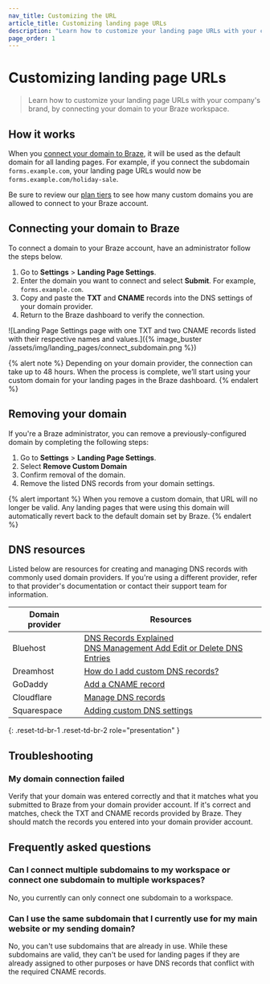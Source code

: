 ```yaml
---
nav_title: Customizing the URL
article_title: Customizing landing page URLs
description: "Learn how to customize your landing page URLs with your company's brand, by connecting your domain to your Braze workspace."
page_order: 1
---
```


# Customizing landing page URLs

> Learn how to customize your landing page URLs with your company's brand, by connecting your domain to your Braze workspace.

## How it works

When you [connect your domain to Braze](#connecting-your-domain-to-braze), it will be used as the default domain for all landing pages. For example, if you connect the subdomain `forms.example.com`, your landing page URLs would now be `forms.example.com/holiday-sale`.

Be sure to review our [plan tiers]({{site.baseurl}}/user_guide/engagement_tools/landing_pages/#plan-tiers) to see how many custom domains you are allowed to connect to your Braze account.

## Connecting your domain to Braze

To connect a domain to your Braze account, have an administrator follow the steps below.

1. Go to **Settings** > **Landing Page Settings**.
2. Enter the domain you want to connect and select **Submit**. For example, `forms.example.com`.
3. Copy and paste the **TXT** and **CNAME** records into the DNS settings of your domain provider.
4. Return to the Braze dashboard to verify the connection.

![Landing Page Settings page with one TXT and two CNAME records listed with their respective names and values.]({% image_buster /assets/img/landing_pages/connect_subdomain.png %})

{% alert note %}
Depending on your domain provider, the connection can take up to 48 hours. When the process is complete, we’ll start using your custom domain for your landing pages in the Braze dashboard.
{% endalert %}

## Removing your domain

If you're a Braze administrator, you can remove a previously-configured domain by completing the following steps:

1. Go to **Settings** > **Landing Page Settings**.
2. Select **Remove Custom Domain**
3. Confirm removal of the domain.
4. Remove the listed DNS records from your domain settings.

{% alert important %}
When you remove a custom domain, that URL will no longer be valid. Any landing pages that were using this domain will automatically revert back to the default domain set by Braze.
{% endalert %}


## DNS resources

Listed below are resources for creating and managing DNS records with commonly used domain providers. If you're using a different provider, refer to that provider's documentation or contact their support team for information.

| Domain provider | Resources |
| --- | --- |
| Bluehost | [DNS Records Explained](https://my.bluehost.com/hosting/help/508)<br> [DNS Management Add Edit or Delete DNS Entries](https://my.bluehost.com/hosting/help/559) |
| Dreamhost | [How do I add custom DNS records?](https://help.dreamhost.com/hc/en-us/articles/360035516812) |
| GoDaddy | [Add a CNAME record](https://www.godaddy.com/help/add-a-cname-record-19236?) |
| Cloudflare | [Manage DNS records](https://developers.cloudflare.com/dns/manage-dns-records/how-to/create-dns-records/) |
| Squarespace | [Adding custom DNS settings](https://support.squarespace.com/hc/en-us/articles/360002101888-Adding-custom-DNS-records-to-your-Squarespace-managed-domain) |
{: .reset-td-br-1 .reset-td-br-2 role="presentation" }

## Troubleshooting 

### My domain connection failed

Verify that your domain was entered correctly and that it matches what you submitted to Braze from your domain provider account. If it's correct and matches, check the TXT and CNAME records provided by Braze. They should match the records you entered into your domain provider account.

## Frequently asked questions

### Can I connect multiple subdomains to my workspace or connect one subdomain to multiple workspaces?

No, you currently can only connect one subdomain to a workspace.

### Can I use the same subdomain that I currently use for my main website or my sending domain?

No, you can't use subdomains that are already in use. While these subdomains are valid, they can't be used for landing pages if they are already assigned to other purposes or have DNS records that conflict with the required CNAME records.

